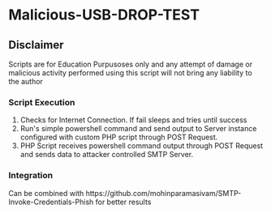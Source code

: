 # Malicious-USB-DROP-TEST

<h2> Disclaimer  </h2>
  
<p>
Scripts are for Education Purpusoses only and any attempt of damage or malicious activity performed using this script will not bring any liability to the author 
</p>


<h3> Script Execution </h3>

1) Checks for Internet Connection. If fail sleeps and tries until success
2) Run's simple powershell command and send output to Server instance configured with custom PHP script through POST Request.
3) PHP Script receives powershell command output through POST Request and sends data to attacker controlled SMTP Server.


<h3> Integration </h3>

<p> Can be combined with https://github.com/mohinparamasivam/SMTP-Invoke-Credentials-Phish for better results </p>
